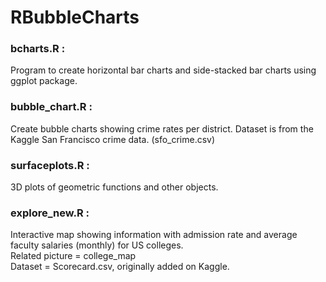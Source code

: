 # RBubbleCharts


<h3>bcharts.R : </h3>
Program to create horizontal bar charts and side-stacked bar charts using ggplot package.

<h3>bubble_chart.R : </h3>
Create bubble charts showing crime rates per district. Dataset is from the Kaggle San Francisco crime data. (sfo_crime.csv)

<h3>surfaceplots.R : </h3>
3D plots of geometric functions and other objects.

<h3>explore_new.R : </h3>
Interactive map showing information with admission rate and average faculty salaries (monthly) for US colleges.<br />
Related picture = college_map<br />
Dataset = Scorecard.csv, originally added on Kaggle. 

